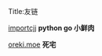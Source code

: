 Title:友链

<a href="http://www.importcjj.com/" target="_blank">importcjj</a>
**python go 小鲜肉**

<a href="http://oreki.moe/" target="_blank">oreki.moe</a>
__死宅__
